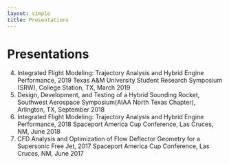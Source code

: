 ```yaml
---
layout: simple
title: Presentations
---
```


<style>
.hero-body .column {
	margin-bottom: 180px;
}

.hero-body .tagline {
	font-size: 18px;
	margin-top: 5px;
}
</style>

# Presentations

4. Integrated Flight Modeling: Trajectory Analysis and Hybrid Engine Performance, 2019 Texas A&M University Student Research Symposium (SRW), College Station, TX, March 2019
3. Design, Development, and Testing of a Hybrid Sounding Rocket, Southwest Aerospace Symposium(AIAA North Texas Chapter), Arlington, TX, September 2018
2. Integrated Flight Modeling: Trajectory Analysis and Hybrid Engine Performance, 2018 Spaceport America Cup Conference, Las Cruces, NM, June 2018
1. CFD Analysis and Optimization of Flow Deflector Geometry for a Supersonic Free Jet, 2017 Spaceport America Cup Conference, Las Cruces, NM, June 2017
